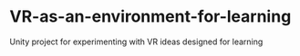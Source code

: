 # VR-as-an-environment-for-learning
Unity project for experimenting with VR ideas designed for learning
